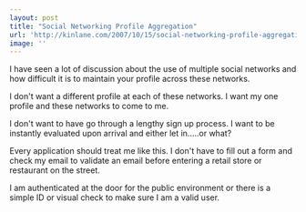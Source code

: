 ```yaml
---
layout: post
title: "Social Networking Profile Aggregation"
url: 'http://kinlane.com/2007/10/15/social-networking-profile-aggregation/'
image: ''
---
```


I have seen a lot of discussion about the use of multiple social networks and how difficult it is to maintain your profile across these networks.

I don't want a different profile at each of these networks. I want my one profile and these networks to come to me.

I don't want to have go through a lengthy sign up process. I want to be instantly evaluated upon arrival and either let in.....or what?

Every application should treat me like this. I don't have to fill out a form and check my email to validate an email before entering a retail store or restaurant on the street.

I am authenticated at the door for the public environment or there is a simple ID or visual check to make sure I am a valid user.